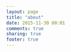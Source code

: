 ```yaml
---
layout: page
title: "about"
date: 2015-11-30 00:01
comments: true
sharing: true
footer: true
---
```

